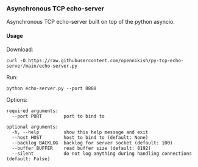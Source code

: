 ### Asynchronous TCP echo-server

Asynchronous TCP echo-server built on top of the python asyncio.

#### Usage

Download:
```
curl -O https://raw.githubusercontent.com/opennikish/py-tcp-echo-server/main/echo-server.py
```

Run:
```
python echo-server.py --port 8888
```

Options:
```
required arguments:
  --port PORT        port to bind to
  
optional arguments:
  -h, --help         show this help message and exit
  --host HOST        host to bind to (default: None)
  --backlog BACKLOG  backlog for server socket (default: 100)
  --buffer BUFFER    read buffer size (default: 8192)
  --silent           do not log anything during handling connections (default: False)
```
